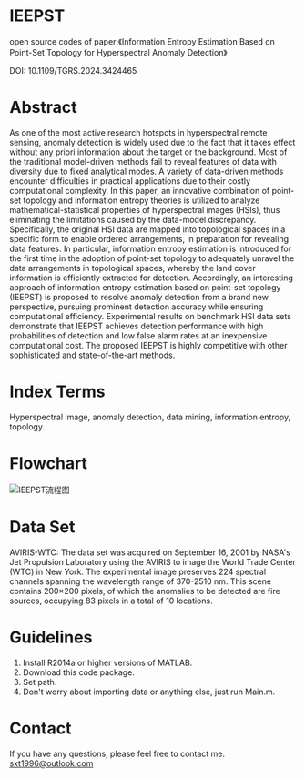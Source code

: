# IEEPST
open source codes of paper:《Information Entropy Estimation Based on Point-Set Topology for Hyperspectral Anomaly Detection》

DOI: 10.1109/TGRS.2024.3424465


# Abstract
As one of the most active research hotspots in hyperspectral remote sensing, anomaly detection is widely used due to the fact that it takes effect without any priori information about the target or the background. Most of the traditional model-driven methods fail to reveal features of data with diversity due to fixed analytical modes. A variety of data-driven methods encounter difficulties in practical applications due to their costly computational complexity. In this paper, an innovative combination of point-set topology and information entropy theories is utilized to analyze mathematical-statistical properties of hyperspectral images (HSIs), thus eliminating the limitations caused by the data-model discrepancy. Specifically, the original HSI data are mapped into topological spaces in a specific form to enable ordered arrangements, in preparation for revealing data features. In particular, information entropy estimation is introduced for the first time in the adoption of point-set topology to adequately unravel the data arrangements in topological spaces, whereby the land cover information is efficiently extracted for detection. Accordingly, an interesting approach of information entropy estimation based on point-set topology (IEEPST) is proposed to resolve anomaly detection from a brand new perspective, pursuing prominent detection accuracy while ensuring computational efficiency. Experimental results on benchmark HSI data sets demonstrate that IEEPST achieves detection performance with high probabilities of detection and low false alarm rates at an inexpensive computational cost. The proposed IEEPST is highly competitive with other sophisticated and state-of-the-art methods.
# Index Terms
Hyperspectral image, anomaly detection, data mining, information entropy, topology.
# Flowchart
![IEEPST流程图](https://github.com/sxt1996/IEEPST/assets/55687887/a54d0a4a-4c61-41a3-8d93-4bf9260f3984)
# Data Set
AVIRIS-WTC: The data set was acquired on September 16, 2001 by NASA's Jet Propulsion Laboratory using the AVIRIS to image the World Trade Center (WTC) in New York. The experimental image preserves 224 spectral channels spanning the wavelength range of 370-2510 nm. This scene contains 200×200 pixels, of which the anomalies to be detected are fire sources, occupying 83 pixels in a total of 10 locations. 
# Guidelines
1. Install R2014a or higher versions of MATLAB.
2. Download this code package.
3. Set path.
4. Don't worry about importing data or anything else, just run Main.m.
# Contact
If you have any questions, please feel free to contact me.
sxt1996@outlook.com
